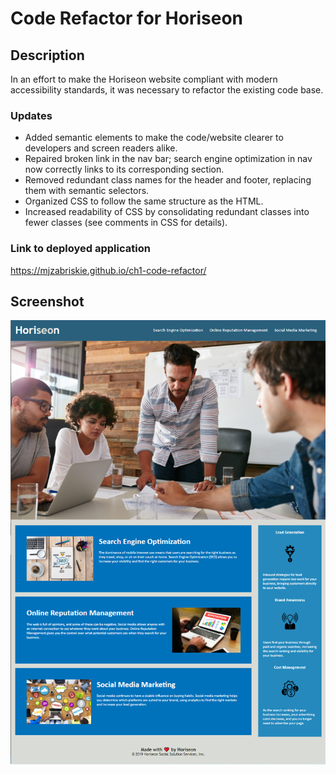 # Code Refactor for Horiseon

## Description

In an effort to make the Horiseon website compliant with modern accessibility standards, it was necessary to refactor the existing code base.

### Updates
* Added semantic elements to make the code/website clearer to developers and screen readers alike.
* Repaired broken link in the nav bar; search engine optimization in nav now correctly links to its corresponding section.
* Removed redundant class names for the header and footer, replacing them with semantic selectors.
* Organized CSS to follow the same structure as the HTML.
* Increased readability of CSS by consolidating redundant classes into fewer classes (see comments in CSS for details).

### Link to deployed application
https://mjzabriskie.github.io/ch1-code-refactor/

## Screenshot
![Screenshot of website after code refactor](./assets/images/horiseon-code-refactor.png)